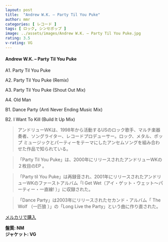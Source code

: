 ```yaml
---
layout: post
title:  "Andrew W.K. – Party Til You Puke"
author: mmr
categories: [ レコード ]
tags: [ ロック, シンセポップ ]
image: ../assets/images/Andrew W.K. – Party Til You Puke.jpg
rating: 3.5
v-rating: VG
---
```


#### Andrew W.K. – Party Til You Puke

A1. Party Til You Puke

A2. Party Til You Puke (Remix)

A3. Party Til You Puke (Shout Out Mix)

A4. Old Man

B1. Dance Party (Anti Never Ending Music Mix)

B2. I Want To Kill (Build It Up Mix)

> アンドリューWKは、1998年から活動するUSのロック歌手、マルチ楽器奏者、ソングライター、レコードプロデューサー。ロック、メタル、ポップ ミュージックとパーティーをテーマにしたアンセムソングを組み合わせた作品で知られている。

> 「Party Til You Puke」は、2000年にリリースされたアンドリューWKの２枚目のEP 。

> 「Party til You Puke」は再録音され、2001年にリリースされたアンドリューWKのファーストアルバム「I Get Wet（アイ・ゲット・ウェット〜パーティー・一直線! ）」に収録された。

> 「Dance Party」は2003年にリリースされたセカンド・アルバム「 The Wolf （一匹狼 ）」の「Long Live the Party」という曲に作り直された。

[メルカリで購入](https://jp.mercari.com/item/m22374157653)

<div class="mt-4 mb-4 d-flex align-items-center">
<strong class="mr-1">盤質: NM</strong>
</div>
<div class="mt-4 mb-4 d-flex align-items-center">
<strong class="mr-1">ジャケット: VG</strong>
</div>
